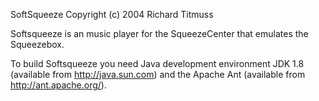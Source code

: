 SoftSqueeze Copyright (c) 2004 Richard Titmuss

Softsqueeze is an music player for the SqueezeCenter that emulates the Squeezebox.

To build Softsqueeze you need Java development environment JDK 1.8 (available from
http://java.sun.com) and the Apache Ant (available from http://ant.apache.org/).
